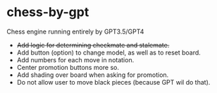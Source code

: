 # chess-by-gpt
Chess engine running entirely by GPT3.5/GPT4

- ~~Add logic for determining checkmate and stalemate.~~
- Add button (option) to change model, as well as to reset board.
- Add numbers for each move in notation.
- Center promotion buttons more so.
- Add shading over board when asking for promotion.
- Do not allow user to move black pieces (because GPT wil do that).

